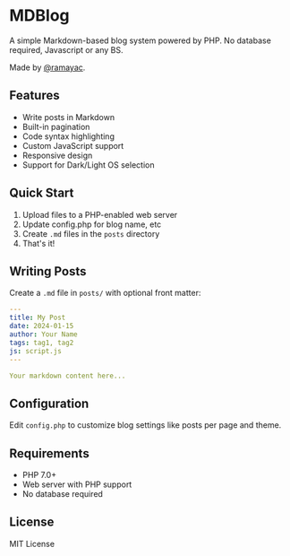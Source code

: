 # MDBlog

A simple Markdown-based blog system powered by PHP. 
No database required, Javascript or any BS.

Made by [@ramayac](https://x.com/ramayac).


## Features

- Write posts in Markdown
- Built-in pagination
- Code syntax highlighting
- Custom JavaScript support
- Responsive design
- Support for Dark/Light OS selection

## Quick Start

1. Upload files to a PHP-enabled web server
2. Update config.php for blog name, etc
2. Create `.md` files in the `posts` directory
3. That's it!

## Writing Posts

Create a `.md` file in `posts/` with optional front matter:

```yaml
---
title: My Post
date: 2024-01-15
author: Your Name
tags: tag1, tag2
js: script.js
---

Your markdown content here...
```

## Configuration

Edit `config.php` to customize blog settings like posts per page and theme.

## Requirements

- PHP 7.0+
- Web server with PHP support
- No database required

## License

MIT License
